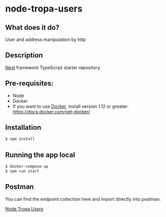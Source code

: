 # node-tropa-users

## What does it do?
User and address manipulation by http




## Description

[Nest](https://github.com/nestjs/nest) framework TypeScript starter repository.

## Pre-requisites:
* Node
* Docker
* If you want to use [Docker](https://docs.docker.com/), install version 1.12 or greater: https://docs.docker.com/get-docker/

## Installation

```bash
$ npm install
```

## Running the app local

```bash
$ docker-compose up
$ npm run start
```
## Postman
You can find the endpoint collection here and import directly into postman.

[Node Tropa Users](/utils/node_tropadigital.postman_collection.json)
